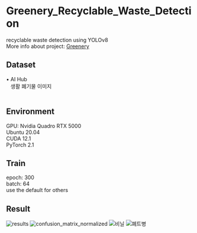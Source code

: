 # Greenery_Recyclable_Waste_Detection
recyclable waste detection using YOLOv8
<br>
More info about project: [Greenery](https://github.com/bkk21/Greenery)

## Dataset
<div style="display:flex; flex-direction:row;">
  • AI Hub
</div>
<div style="display:flex; flex-direction:row;">
  &nbsp&nbsp 생활 폐기물 이미지
</div>
<br>

## Environment
<div style="display:flex; flex-direction:row;">
  GPU: Nvidia Quadro RTX 5000
</div>
<div style="display:flex; flex-direction:row;">
  Ubuntu 20.04
</div>
<div style="display:flex; flex-direction:row;">
  CUDA 12.1
</div>
<div style="display:flex; flex-direction:row;">
  PyTorch 2.1
</div>

## Train
<div style="display:flex; flex-direction:row;">
  epoch: 300
</div>
<div style="display:flex; flex-direction:row;">
  batch: 64
</div>
<div style="display:flex; flex-direction:row;">
  use the default for others
</div>

## Result
![results](https://github.com/the0807/Greenery-Recyclable-Waste-Detection/assets/73097985/e05b1d2a-11ea-40e7-b6a9-62a5fe7cac08)
![confusion_matrix_normalized](https://github.com/the0807/Greenery-Recyclable-Waste-Detection/assets/73097985/79a759c4-9b54-4034-ba53-f89d400f63a4)
![비닐](https://github.com/the0807/Greenery-Recyclable-Waste-Detection/assets/73097985/93536613-9624-47fc-9001-c550a54fe4ad)
![폐트병](https://github.com/the0807/Greenery-Recyclable-Waste-Detection/assets/73097985/7f71e1bb-411c-48d0-9972-aba4c4ab5463)
